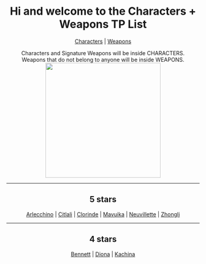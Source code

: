 <body>
  <div align="center">
    <h1>Hi and welcome to the Characters + Weapons TP List</h1><p></p>
<a href="">Characters</a> | <a href="">Weapons</a><p></p>
Characters and Signature Weapons will be inside CHARACTERS.<br>
Weapons that do not belong to anyone will be inside WEAPONS.<br>
<img src="https://i.imgur.com/YgOJ9yy.png" widht=200 height=300>
<hr>
<h2>5 stars</h2>
<a href="">Arlecchino</a> | <a href="">Citlali</a> | <a href="">Clorinde</a> | <a href="">Mavuika</a> | <a href="">Neuvillette</a> | <a href="">Zhongli</a>
<hr>
<h2>4 stars</h2>
<a href="">Bennett</a> | <a href="">Diona</a> | <a href="">Kachina</a>
</body>
